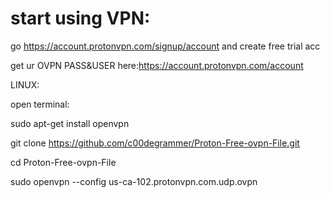 # start using VPN:
go https://account.protonvpn.com/signup/account and create free trial acc

get ur OVPN PASS&USER here:https://account.protonvpn.com/account

LINUX:

open terminal:

sudo apt-get install openvpn

git clone https://github.com/c00degrammer/Proton-Free-ovpn-File.git

cd Proton-Free-ovpn-File

sudo openvpn --config us-ca-102.protonvpn.com.udp.ovpn
